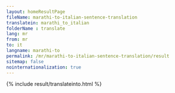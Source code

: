```yaml
---
layout: homeResultPage
fileName: marathi-to-italian-sentence-translation
translatein: marathi_to_italian
folderName : translate
lang: mr
from: mr
to: it
langname: marathi-to
permalink: /mr/marathi-to-italian-sentence-translation/result
sitemap: false
nointernationalization: true
---
```

{% include result/translateinto.html %}

<script src="/js/result/translation.js" data-foldername="{{page.folderName}}" data-lang="{{page.lang}}"></script>
